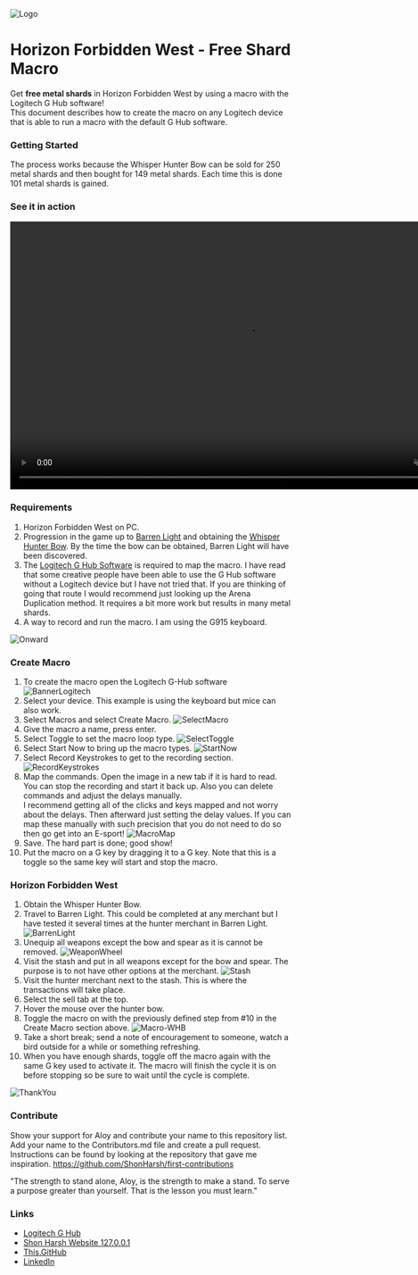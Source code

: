 ![Logo](https://shonharsh.github.io/curriculum-vitae/images/HFW/HFW-Banner-Logo.png)

# Horizon Forbidden West - Free Shard Macro

Get **free metal shards** in Horizon Forbidden West by using a macro with the Logitech G Hub software!<br />
This document describes how to create the macro on any Logitech device that is able to run a macro with the default G Hub software.

### Getting Started

The process works because the Whisper Hunter Bow can be sold for 250 metal shards and then bought for 149 metal shards.  Each time this is done 101 metal shards is gained.

### See it in action

<video controls="" height="480" width="852" muted loop autoplay>
  <source src="https://shonharsh.github.io/curriculum-vitae/images/HFW/HFW-WHB-0480.mp4" type="video/mp4">
</video>

### Requirements

1. Horizon Forbidden West on PC.
2. Progression in the game up to [Barren Light](https://horizon.fandom.com/wiki/Barren_Light?so=search) and obtaining the [Whisper Hunter Bow](https://horizon.fandom.com/wiki/Whisper_Hunter_Bow).  By the time the bow can be obtained, Barren Light will have been discovered.
3. The [Logitech G Hub Software](https://www.logitechg.com/en-us/innovation/g-hub.html) is required to map the macro.  I have read that some creative people have been able to use the G Hub software without a Logitech device but I have not tried that.  If you are thinking of going that route I would recommend just looking up the Arena Duplication method.  It requires a bit more work but results in many metal shards.
4. A way to record and run the macro.  I am using the G915 keyboard.

![Onward](https://shonharsh.github.io/curriculum-vitae/images/HFW/HFW-Banner-Onward.png)

### Create Macro
1. To create the macro open the Logitech G-Hub software
![BannerLogitech](https://shonharsh.github.io/curriculum-vitae/images/HFW/HFW-Banner-GHub.png)
2. Select your device.  This example is using the keyboard but mice can also work.
3. Select Macros and select Create Macro.
![SelectMacro](https://shonharsh.github.io/curriculum-vitae/images/HFW/HFW-Macro-SelectMacros.png)
4. Give the macro a name, press enter.
5. Select Toggle to set the macro loop type.
![SelectToggle](https://shonharsh.github.io/curriculum-vitae/images/HFW/HFW-Macro-SelectToggle.png)
6. Select Start Now to bring up the macro types.
![StartNow](https://shonharsh.github.io/curriculum-vitae/images/HFW/HFW-Macro-StartNow.png)
7. Select Record Keystrokes to get to the recording section.
![RecordKeystrokes](https://shonharsh.github.io/curriculum-vitae/images/HFW/HFW-Macro-RecordKeystrokes.png)
8. Map the commands.  Open the image in a new tab if it is hard to read.  You can stop the recording and start it back up.  Also you can delete commands and adjust the delays manually.<br />
I recommend getting all of the clicks and keys mapped and not worry about the delays.  Then afterward just setting the delay values.  If you can map these manually with such precision that you do not need to do so then go get into an E-sport!
![MacroMap](https://shonharsh.github.io/curriculum-vitae/images/HFW/HFW-Macro-MacroMap.png)
9. Save.  The hard part is done; good show!
10. Put the macro on a G key by dragging it to a G key. Note that this is a toggle so the same key will start and stop the macro.

### Horizon Forbidden West
1. Obtain the Whisper Hunter Bow.
2. Travel to Barren Light.  This could be completed at any merchant but I have tested it several times at the hunter merchant in Barren Light.
![BarrenLight](https://shonharsh.github.io/curriculum-vitae/images/HFW/HFW-Macro-BarrenLight.jpg)
3. Unequip all weapons except the bow and spear as it is cannot be removed.
![WeaponWheel](https://shonharsh.github.io/curriculum-vitae/images/HFW/HFW-Macro-WeaponWheel.jpg)
4. Visit the stash and put in all weapons except for the bow and spear.  The purpose is to not have other options at the merchant.
![Stash](https://shonharsh.github.io/curriculum-vitae/images/HFW/HFW-Macro-Stash.jpg)
5. Visit the hunter merchant next to the stash.  This is where the transactions will take place.
6. Select the sell tab at the top.
7. Hover the mouse over the hunter bow.
8. Toggle the macro on with the previously defined step from #10 in the Create Macro section above.
![Macro-WHB](https://shonharsh.github.io/curriculum-vitae/images/HFW/HFW-Macro-WHB.gif)
9. Take a short break; send a note of encouragement to someone, watch a bird outside for a while or something refreshing.
10. When you have enough shards, toggle off the macro again with the same G key used to activate it.  The macro will finish the cycle it is on before stopping so be sure to wait until the cycle is complete.

![ThankYou](https://shonharsh.github.io/curriculum-vitae/images/HFW/HFW-Macro-ThankYou.jpg)

### Contribute

Show your support for Aloy and contribute your name to this repository list. Add your name to the Contributors.md file and create a pull request.
Instructions can be found by looking at the repository that gave me inspiration. https://github.com/ShonHarsh/first-contributions

"The strength to stand alone, Aloy, is the strength to make a stand. To serve a purpose greater than yourself. That is the lesson you must learn."


### Links
- [Logitech G Hub](https://www.logitechg.com/en-us/innovation/g-hub.html)
- [Shon Harsh Website 127.0.0.1](https://shonharsh.github.io/curriculum-vitae/index.html)
- [This.GitHub](https://github.com/shonharsh)
- [LinkedIn](https://www.linkedin.com/in/shonharsh/)
